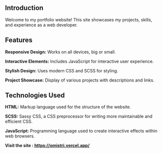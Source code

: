 ## Introduction ##

Welcome to my portfolio website! This site showcases my projects, skills, and experience as a web developer.

## Features ##

**Responsive Design:** Works on all devices, big or small.

**Interactive Elements:** Includes JavaScript for interactive user experience.

**Stylish Design:** Uses modern CSS and SCSS for styling.

**Project Showcase:** Display of various projects with descriptions and links.

## Technologies Used ##

**HTML:** Markup language used for the structure of the website.


**SCSS:** Sassy CSS, a CSS preprocessor for writing more maintainable and efficient CSS.

**JavaScript:** Programming language used to create interactive effects within web browsers.

**Visit the site : https://omistri.vercel.app/**

